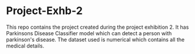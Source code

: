 # Project-Exhb-2
This repo contains the project created during the project exhibition 2. It has Parkinsons Disease Classifier model which can detect a person with parkinson's disease. The dataset used is numerical which contains all the medical details.
